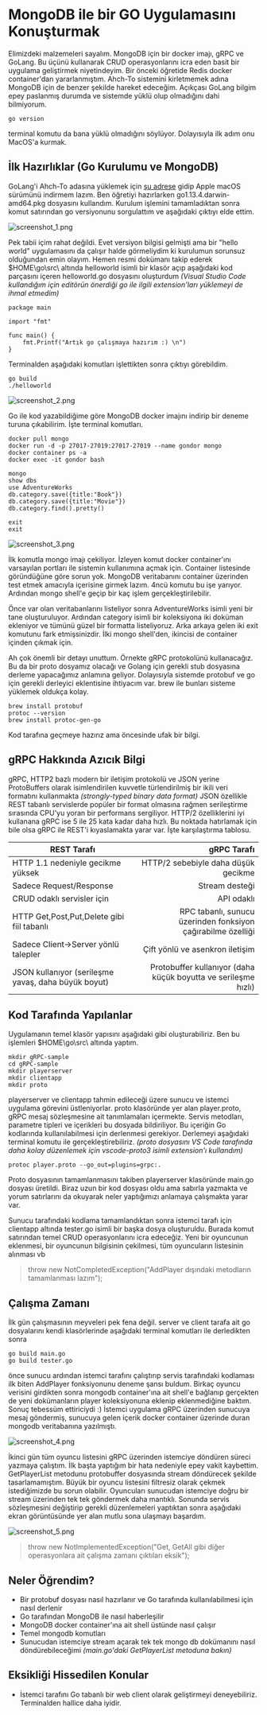 # MongoDB ile bir GO Uygulamasını Konuşturmak

Elimizdeki malzemeleri sayalım. MongoDB için bir docker imajı, gRPC ve GoLang. Bu üçünü kullanarak CRUD operasyonlarını icra eden basit bir uygulama geliştirmek niyetindeyim. Bir önceki öğretide Redis docker container'dan yararlanmıştım. Ahch-To sistemini kirletmemek adına MongoDB için de benzer şekilde hareket edeceğim. Açıkçası GoLang bilgim epey paslanmış durumda ve sistemde yüklü olup olmadığını dahi bilmiyorum.

```
go version
```

terminal komutu da bana yüklü olmadığını söylüyor. Dolayısıyla ilk adım onu MacOS'a kurmak.

## İlk Hazırlıklar (Go Kurulumu ve MongoDB)

GoLang'i Ahch-To adasına yüklemek için [şu adrese](https://golang.org/dl/) gidip Apple macOS sürümünü indirmem lazım. Ben öğretiyi hazırlarken go1.13.4.darwin-amd64.pkg dosyasını kullandım. Kurulum işlemini tamamladıktan sonra komut satırından go versiyonunu sorgulattım ve aşağıdaki çıktıyı elde ettim.

![screenshot_1.png](./assets/screenshot_1.png)

Pek tabii içim rahat değildi. Evet versiyon bilgisi gelmişti ama bir "hello world" uygulamasını da çalışır halde görmeliydim ki kurulumun sorunsuz olduğundan emin olayım. Hemen resmi dokümanı takip ederek $HOME\go\src\ altında helloworld isimli bir klasör açıp aşağıdaki kod parçasını içeren helloworld.go dosyasını oluşturdum _(Visual Studio Code kullandığım için editörün önerdiği go ile ilgili extension'ları yüklemeyi de ihmal etmedim)_

```
package main

import "fmt"

func main() {
	fmt.Printf("Artık go çalışmaya hazırım :) \n")
}
```

Terminalden aşağıdaki komutları işlettikten sonra çıktıyı görebildim. 

```
go build
./helloworld
```

![screenshot_2.png](./assets/screenshot_2.png)

Go ile kod yazabildiğime göre MongoDB docker imajını indirip bir deneme turuna çıkabilirim. İşte terminal komutları.

```
docker pull mongo
docker run -d -p 27017-27019:27017-27019 --name gondor mongo
docker container ps -a
docker exec -it gondor bash

mongo
show dbs
use AdventureWorks
db.category.save({title:"Book"})
db.category.save({title:"Movie"})
db.category.find().pretty()

exit
exit
```

![screenshot_3.png](./assets/screenshot_3.png)

İlk komutla mongo imajı çekiliyor. İzleyen komut docker container'ını varsayılan portları ile sistemin kullanımına açmak için. Container listesinde göründüğüne göre sorun yok. MongoDB veritabanını container üzerinden test etmek amacıyla içerisine girmek lazım. 4ncü komutu bu işe yarıyor. Ardından mongo shell'e geçip bir kaç işlem gerçekleştirilebilir.

Önce var olan veritabanlarını listeliyor sonra AdventureWorks isimli yeni bir tane oluşturuluyor. Ardından category isimli bir koleksiyona iki doküman ekleniyor ve tümünü güzel bir formatta listeliyoruz. Arka arkaya gelen iki exit komutunu fark etmişsinizdir. İlki mongo shell'den, ikincisi de container içinden çıkmak için.

Ah çok önemli bir detayı unuttum. Örnekte gRPC protokolünü kullanacağız. Bu da bir proto dosyamız olacağı ve Golang için gerekli stub dosyasına derleme yapacağımız anlamına geliyor. Dolayısıyla sistemde protobuf ve go için gerekli derleyici eklentisine ihtiyacım var. brew ile bunları sisteme yüklemek oldukça kolay.

```
brew install protobuf
protoc --version
brew install protoc-gen-go
```

Kod tarafına geçmeye hazırız ama öncesinde ufak bir bilgi.

## gRPC Hakkında Azıcık Bilgi

gRPC, HTTP2 bazlı modern bir iletişim protokolü ve JSON yerine ProtoBuffers olarak isimlendirilen kuvvetle türlendirilmiş bir ikili veri formatını kullanmakta _(strongly-typed binary data format)_ JSON özellikle REST tabanlı servislerde popüler bir format olmasına rağmen serileştirme sırasında CPU'yu yoran bir performans sergiliyor. HTTP/2 özelliklerini iyi kullanana gRPC ise 5 ile 25 kata kadar daha hızlı. Bu noktada hatırlamak için bile olsa gRPC ile REST'i kıyaslamakta yarar var. İşte karşılaştırma tablosu.

| REST Tarafı                                         |                                                    gRPC Tarafı |
|-----------------------------------------------------|---------------------------------------------------------------:|
| HTTP 1.1 nedeniyle gecikme yüksek                   | HTTP/2 sebebiyle daha düşük gecikme                            |
| Sadece Request/Response                             | Stream desteği                                                 |
| CRUD odaklı servisler için                          | API odaklı                                                     |
| HTTP Get,Post,Put,Delete  gibi fiil tabanlı         | RPC tabanlı, sunucu üzerinden  fonksiyon çağırabilme özelliği  |
| Sadece Client->Server yönlü talepler                | Çift yönlü ve asenkron iletişim                                |
| JSON kullanıyor (serileşme yavaş, daha büyük boyut) | Protobuffer kullanıyor (daha küçük boyutta ve serileşme hızlı) |

## Kod Tarafında Yapılanlar

Uygulamanın temel klasör yapısını aşağıdaki gibi oluşturabiliriz. Ben bu işlemleri $HOME\go\src\ altında yaptım.

```
mkdir gRPC-sample
cd gRPC-sample
mkdir playerserver
mkdir clientapp
mkdir proto
```

playerserver ve clientapp tahmin edileceği üzere sunucu ve istemci uygulama görevini üstleniyorlar. proto klasöründe yer alan player.proto, gRPC mesaj sözleşmesine ait tanımlamaları içermekte. Servis metodları, parametre tipleri ve içerikleri bu dosyada bildiriliyor. Bu içeriğin Go kodlarında kullanılabilmesi için derlenmesi gerekiyor. Derlemeyi aşağıdaki terminal komutu ile gerçekleştirebiliriz. _(proto dosyasını VS Code tarafında daha kolay düzenlemek için vscode-proto3 isimli extension'ı kullandım)_

```
protoc player.proto --go_out=plugins=grpc:.
```

Proto dosyasının tamamlanmasını takiben playerserver klasöründe main.go dosyası üretildi. Biraz uzun bir kod dosyası oldu ama sabırla yazmakta ve yorum satırlarını da okuyarak neler yaptığımızı anlamaya çalışmakta yarar var.

Sunucu tarafındaki kodlama tamamlandıktan sonra istemci tarafı için clientapp altında tester.go isimli bir başka dosya oluşturuldu. Burada komut satırından temel CRUD operasyonlarını icra edeceğiz. Yeni bir oyuncunun eklenmesi, bir oyuncunun bilgisinin çekilmesi, tüm oyuncuların listesinin alınması vb

>throw new NotCompletedException("AddPlayer dışındaki metodların tamamlanması lazım");

## Çalışma Zamanı

İlk gün çalışmasının meyveleri pek fena değil. server ve client tarafa ait go dosyalarını kendi klasörlerinde aşağıdaki terminal komutları ile derledikten sonra

```
go build main.go
go build tester.go
```

önce sunucu ardından istemci tarafını çalıştırıp servis tarafındaki kodlaması ilk biten AddPlayer fonksiyonunu deneme şansı buldum. Birkaç oyuncu verisini girdikten sonra mongodb container'ına ait shell'e bağlanıp gerçekten de yeni dokümanların player koleksiyonuna eklenip eklenmediğine baktım. Sonuç tebessüm ettiriciydi :) İstemci uygulama gRPC üzerinden sunucuya mesaj göndermiş, sunucuya gelen içerik docker container üzerinde duran mongodb veritabanına yazılmıştı.

![screenshot_4.png](./assets/screenshot_4.png)

İkinci gün tüm oyuncu listesini gRPC üzerinden istemciye döndüren süreci yazmaya çalıştım. İlk başta yaptığım bir hata nedeniyle epey vakit kaybettim. GetPlayerList metodunu protobuffer dosyasında stream döndürecek şekilde tasarlamamıştım. Büyük bir oyuncu listesini filtresiz olarak çekmek istediğimizde bu sorun olabilir. Oyuncuları sunucudan istemciye doğru bir stream üzerinden tek tek göndermek daha mantıklı. Sonunda servis sözleşmesini değiştirip gerekli düzenlemeleri yaptıktan sonra aşağıdaki ekran görüntüsünde yer alan mutlu sona ulaşmayı başardım.

![screenshot_5.png](./assets/screenshot_5.png)

>throw new NotImplementedException("Get, GetAll gibi diğer operasyonlara ait çalışma zamanı çıktıları eksik");

## Neler Öğrendim?

- Bir protobuf dosyası nasıl hazırlanır ve Go tarafında kullanılabilmesi için nasıl derlenir
- Go tarafından MongoDB ile nasıl haberleşilir
- MongoDB docker container'ına ait shell üstünde nasıl çalışır
- Temel mongodb komutları
- Sunucudan istemciye stream açarak tek tek mongo db dokümanını nasıl döndürebileceğimi _(main.go'daki GetPlayerList metoduna bakın)_

## Eksikliği Hissedilen Konular

- İstemci tarafını Go tabanlı bir web client olarak geliştirmeyi deneyebiliriz. Terminalden hallice daha iyidir.